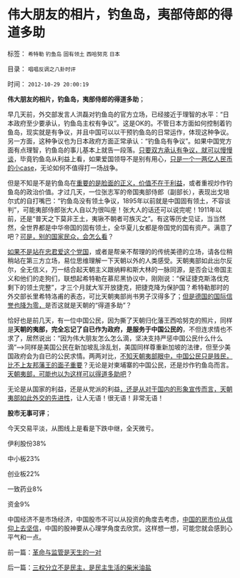 # 伟大朋友的相片，钓鱼岛，夷部侍郎的得道多助

标签： `希特勒` `钓鱼岛` `固有领土` `西哈努克` `日本` 

目录： `唱唱反调之八卦时评`

时间： `2012-10-29 20:00:19`

**伟大朋友的相片，钓鱼岛，夷部侍郎的得道多助**；

早几天前，外交部发言人洪磊对钓鱼岛的官方立场，已经接近于理智的水平：“日本政府至少要承认，钓鱼岛主权有争议”。这是OK的。不管日本方面如何控制着钓鱼岛，现实就是有争议，并且中国可以以干预钓鱼岛的日常运作，体现这种争议。另一方面，这种争议也为日本政府方面正常承认：“钓鱼岛有争议”。如果中国党方面有点理智，钓鱼岛的事儿基本上就告一段落。[只要双方承认有争议，就可以慢慢谈](http://darthvad.blog.163.com/blog/static/533994702011917035162/)，毕竟钓鱼岛从利益上看，如果爱国领导不是别有用心，[只是一个一两亿人民币的小case](../../../2012/9/10/钓鱼岛面子金贵的成本和价格.md)，无论如何不值得打一场战争。

但是不知是不是钓鱼岛在[重要的是脸面的正义，价值不在于利益](../../../2010/9/25/“拒不妥协，不容谈判”的双边含义.md)，或者重视炒作钓鱼岛的政治价值。才过几天，一位张志军的帝国夷部侍郎（副部长），表现出戈培尔式的自打嘴巴：“钓鱼岛没有领土争议，1895年以前就是中国固有领土，不容谈判”，可能夷部侍郎张大人自以为很叫座！张大人的话还可以说完呢！1911年以前，还是“普天之下莫非王土，夷锹不朝者可族灭之”。有这等历史见证，当当然然，全世界都是中华帝国的固有领土，全华夏儿女都是帝国党的国有资产。满意了吧？[可是，别的国家民众，会怎么看](../../../2010/9/16/侵略的定义；日本向美国宣战，中国将收回钓鱼岛.md)？

[如果不是站在忠君爱这个党国](../../../2011/2/7/君权神授的爱国和国民社会的公德.md)，或者是帮亲不帮理的的传统美德的立场，请各位稍稍站在第三方立场，易位思维理解一下天朝以外的人类感受。天朝夷部如此出尔反尔，全无信义，万一结合起天朝主义跟纳粹和斯大林的一脉同源，是否会让帝国主义和他们的走狗们，联想起希特勒在慕尼黑协议中，刚刚说：“保证捷克斯洛伐克剩下的领土完整”，才三个月就大军开放捷克，把捷克降为保护国？希特勒那时的外交部长里希特洛甫的表态，可比天朝夷部尚书男子汉得多了；[但是德国的国际信誉也降为零，](../../../2010/9/16/侵略的定义；日本向美国宣战，中国将收回钓鱼岛.md)是否这就是天朝的“得道多助”？

恰好也是前几天，有一位中国公民，因为撕了天朝归化藩王西哈努克的照片，同样是**天朝的夷部，完全忘记了自已作为政府，是服务于中国公民的**，不但连求情也不求了，居然说出：“因为伟大朋友怎么怎么滴，坚决支持严惩中国公民什么什么滴”——>同样是美国公民在新加坡乱涂乱划，美国同样尊重新加坡的法律，但至少美国政府会为自已的公民求情。两两对比，[不知天朝夷部眼中，中国公民只是贱民，比不上友邦藩王的面子重要](../../../2011/11/17/贵族蔑视平民，富人鄙视穷人.md)？无论是对柬埔寨的中国公民，还是炒作钓鱼岛而言。[天朝夷部，可能也以为这样可以得道多助吧](../../../2009/12/13/“得道多助，失道寡助”.md)？

无论是从国家的利益，还是从党派的利益[，还是从对于国内的形象宣传而言，天朝夷部如此外交的先进性](../../../2009/3/25/中国式诡辩：道德祭坛上忠君的义务.md)，让人无语！很无语！非常无语！

**股市无事可评**；

今天交易平淡，从图线上是看是下跌中继，全天微亏。

伊利股份38%

中小板23%

创业板22%

一致药业8%

资金9%

中国经济不是市场经济，中国股市不可以从投资的角度去考虑，[中国的房市价从信仰上去坚信](../../../2011/1/2/炒房不要“懂经济”，打压房价都是买入的良机.md)，中国的股神要从心理学角度去欣赏。这样想一想，可能您就会感到心平气和一点。



前一篇：[革命与监管是天生的一对](../../../2012/10/29/革命与监管是天生的一对.md)

后一篇：[三权分立不是民主，是民主生活的柴米油盐](../../../2012/10/30/三权分立不是民主，是民主生活的柴米油盐.md)